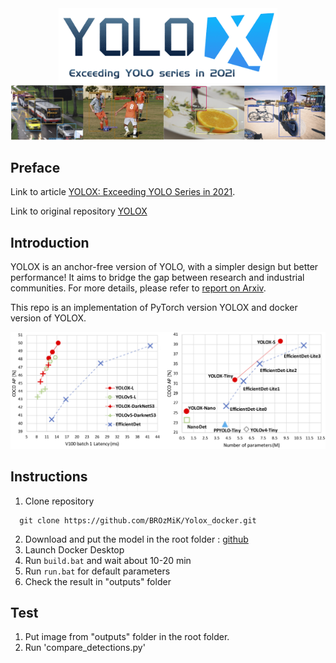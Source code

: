 <div align="center"><img src="assets/logo.png" width="350"></div>
<img src="assets/demo.png" >

## Preface
Link to article [YOLOX: Exceeding YOLO Series in 2021](https://paperswithcode.com/paper/yolox-exceeding-yolo-series-in-2021).


Link to original repository [YOLOX](https://github.com/Megvii-BaseDetection/YOLOX/tree/main)

## Introduction
YOLOX is an anchor-free version of YOLO, with a simpler design but better performance! It aims to bridge the gap between research and industrial communities.
For more details, please refer to [report on Arxiv](https://arxiv.org/abs/2107.08430).

This repo is an implementation of PyTorch version YOLOX and docker version of YOLOX. 

<img src="assets/git_fig.png" width="1000" >

## Instructions 
1. Clone repository
```shell script
  git clone https://github.com/BROzMiK/Yolox_docker.git
```
2. Download and put the model in the root folder :
[github](https://github.com/Megvii-BaseDetection/YOLOX/releases/download/0.1.1rc0/yolox_s.pth)
3. Launch Docker Desktop
4. Run `build.bat` and wait about 10-20 min
5. Run `run.bat` for default parameters
6. Check the result in "outputs" folder

## Test
1. Put image from "outputs" folder in the root folder.
2. Run 'compare_detections.py'

